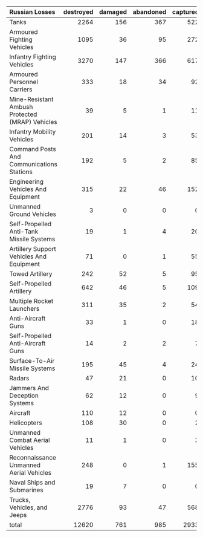 | Russian Losses                                   |   destroyed |   damaged |   abandoned |   captured |   total |
|:-------------------------------------------------|------------:|----------:|------------:|-----------:|--------:|
| Tanks                                            |        2264 |       156 |         367 |        522 |    3309 |
| Armoured Fighting Vehicles                       |        1095 |        36 |          95 |        272 |    1498 |
| Infantry Fighting Vehicles                       |        3270 |       147 |         366 |        617 |    4400 |
| Armoured Personnel Carriers                      |         333 |        18 |          34 |         92 |     477 |
| Mine-Resistant Ambush Protected  (MRAP) Vehicles |          39 |         5 |           1 |         11 |      56 |
| Infantry Mobility Vehicles                       |         201 |        14 |           3 |         53 |     271 |
| Command Posts And Communications Stations        |         192 |         5 |           2 |         85 |     284 |
| Engineering Vehicles And Equipment               |         315 |        22 |          46 |        152 |     535 |
| Unmanned Ground Vehicles                         |           3 |         0 |           0 |          0 |       3 |
| Self-Propelled Anti-Tank Missile Systems         |          19 |         1 |           4 |         20 |      44 |
| Artillery Support Vehicles And Equipment         |          71 |         0 |           1 |         55 |     127 |
| Towed Artillery                                  |         242 |        52 |           5 |         95 |     394 |
| Self-Propelled Artillery                         |         642 |        46 |           5 |        109 |     802 |
| Multiple Rocket Launchers                        |         311 |        35 |           2 |         54 |     402 |
| Anti-Aircraft Guns                               |          33 |         1 |           0 |         18 |      52 |
| Self-Propelled Anti-Aircraft Guns                |          14 |         2 |           2 |          7 |      25 |
| Surface-To-Air Missile Systems                   |         195 |        45 |           4 |         24 |     268 |
| Radars                                           |          47 |        21 |           0 |         10 |      78 |
| Jammers And Deception Systems                    |          62 |        12 |           0 |          9 |      83 |
| Aircraft                                         |         110 |        12 |           0 |          0 |     122 |
| Helicopters                                      |         108 |        30 |           0 |          2 |     140 |
| Unmanned Combat Aerial Vehicles                  |          11 |         1 |           0 |          3 |      15 |
| Reconnaissance Unmanned Aerial Vehicles          |         248 |         0 |           1 |        155 |     404 |
| Naval Ships and Submarines                       |          19 |         7 |           0 |          0 |      26 |
| Trucks, Vehicles, and Jeeps                      |        2776 |        93 |          47 |        568 |    3484 |
| total                                            |       12620 |       761 |         985 |       2933 |   17299 |